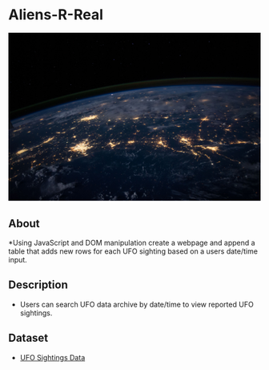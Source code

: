 # Aliens-R-Real
![Bacteria by filterforge.com](images/nasa.jpg)
## About
*Using JavaScript and DOM manipulation create a webpage and append a table that adds new rows for each UFO sighting based on a users date/time input.

## Description
* Users can search UFO data archive by date/time to view reported UFO sightings.

## Dataset
* [UFO Sightings Data](C:\Users\setho\Desktop\Git\Aliens-R-Real\js\data.js)

